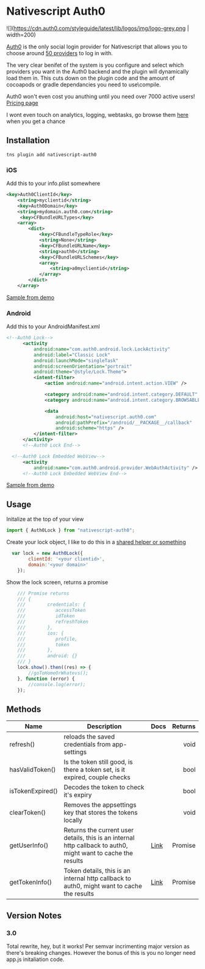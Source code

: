 # Nativescript Auth0 

![](https://cdn.auth0.com/styleguide/latest/lib/logos/img/logo-grey.png | width=200)

[Auth0](https://auth0.com) is the only social login provider for Nativescript that allows you to choose around [50 providers](https://auth0.com/docs/identityproviders) to log in with.

The very clear benifet of the system is you configure and select which providers you want in the Auth0 backend and the plugin will dynamically load them in.  This cuts down on the plugin code and the amount of cocoapods or gradle dependancies you need to use\compile.

Auth0 won't even cost you anuthing until you need over 7000 active users! 
[Pricing page](https://auth0.com/pricing)

I wont even touch on analytics, logging, webtasks, go browse them [here](https://auth0.com/why-auth0) when you get a chance

## Installation

``` terminal
tns plugin add nativescript-auth0
```

### iOS

Add this to your info.plist somewhere 

``` xml
<key>Auth0ClientId</key>
	<string>myclientid</string>
	<key>Auth0Domain</key>
	<string>mydomain.auth0.com</string>
	 <key>CFBundleURLTypes</key>
	<array>
		<dict>
			<key>CFBundleTypeRole</key>
			<string>None</string>
			<key>CFBundleURLName</key>
			<string>auth0</string>
			<key>CFBundleURLSchemes</key>
			<array>
				<string>a0myclientid</string>
			</array>
		</dict>
	</array>
  ```
  [Sample from demo](https://github.com/sitefinitysteve/nativescript-auth0/blob/master/demo/app/App_Resources/iOS/Info.plist#L46-L62)

### Android

Add this to your AndroidManifest.xml

``` xml
<!--Auth0 Lock-->
      <activity
          android:name="com.auth0.android.lock.LockActivity"
          android:label="Classic Lock"
          android:launchMode="singleTask"
          android:screenOrientation="portrait"
          android:theme="@style/Lock.Theme">
          <intent-filter>
              <action android:name="android.intent.action.VIEW" />

              <category android:name="android.intent.category.DEFAULT" />
              <category android:name="android.intent.category.BROWSABLE" />

              <data
                  android:host="nativescript.auth0.com"
                  android:pathPrefix="/android/__PACKAGE__/callback"
                  android:scheme="https" />
          </intent-filter>
      </activity>
      <!--Auth0 Lock End-->

  <!--Auth0 Lock Embedded WebView-->
      <activity
          android:name="com.auth0.android.provider.WebAuthActivity" />
      <!--Auth0 Lock Embedded WebView End-->
```
[Sample from demo](https://github.com/sitefinitysteve/nativescript-auth0/blob/master/demo/app/App_Resources/Android/AndroidManifest.xml#L39-L63)

## Usage

Initalize at the top of your view

``` js
import { Auth0Lock } from "nativescript-auth0";
```

Create your lock object, I like to do this in a [shared helper or something](https://github.com/sitefinitysteve/nativescript-auth0/blob/master/demo/app/scripts/helpers.ts#L4)
``` js
  var lock = new Auth0Lock({
        clientId: '<your clientid>',
        domain:'<your domain>'
    });
```

Show the lock screen, returns a promise
```js
    /// Promise returns
    /// {
    ///        credentials: {
    ///           accessToken
    ///           idToken
    ///           refreshToken
    ///        },
    ///        ios: {
    ///           profile,
    ///           token
    ///        },
    ///        android: {}
    /// }
    lock.show().then((res) => {
        //goToHomeOrWhatevs(); 
    }, function (error) {
        //console.log(error);
    });
```

## Methods
| Name             | Description                                                                                                   | Docs                                                             | Returns |
|------------------|---------------------------------------------------------------------------------------------------------------|------------------------------------------------------------------|--------:|
| refresh()        | reloads the saved credentials from app-settings                                                               |                                                                  |    void |
| hasValidToken()  | Is the token still good, is there a token set, is it expired, couple checks                                   |                                                                  |    bool |
| isTokenExpired() | Decodes the token to check it's expiry                                                                        |                                                                  |    bool |
| clearToken()     | Removes the appsettings key that stores the tokens locally                                                    |                                                                  |    void |
| getUserInfo()    | Returns the current user details, this is an internal http callback to auth0, might want to cache the results | [Link](https://auth0.com/docs/api/authentication#get-user-info)  | Promise |
| getTokenInfo()   | Token details, this is an internal http callback to auth0, might want to cache the results                    | [Link](https://auth0.com/docs/api/authentication#get-token-info) | Promise |

## Version Notes

### 3.0

Total rewrite, hey, but it works!  Per semvar incrimenting major version as there's breaking changes.  However the bonus of this is you no longer need app.js initaliation code.
